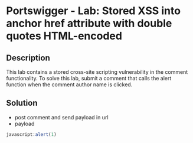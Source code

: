 # Portswigger - Lab: Stored XSS into anchor href attribute with double quotes HTML-encoded

## Description
This lab contains a stored cross-site scripting vulnerability in the comment functionality. To solve this lab, submit a comment that calls the alert function when the comment author name is clicked.

## Solution
* post comment and send payload in url
* payload
```javascript
javascript:alert(1)
```

